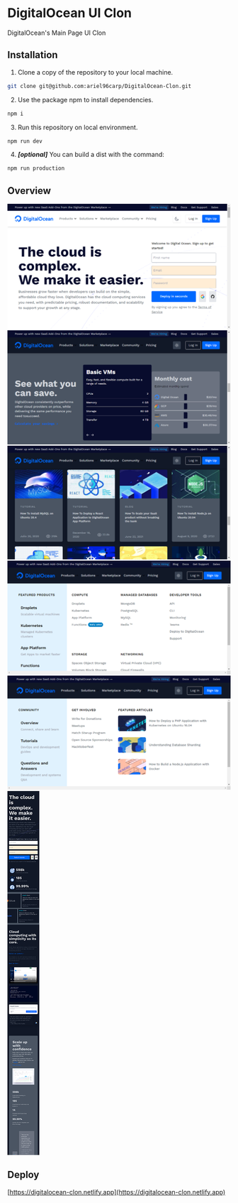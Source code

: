 # DigitalOcean UI Clon
DigitalOcean's Main Page UI Clon

## Installation
1. Clone a copy of the repository to your local machine.
```bash
git clone git@github.com:ariel96carp/DigitalOcean-Clon.git
```

2. Use the package npm to install dependencies.
```bash
npm i
```

3. Run this repository on local environment.
```bash
npm run dev
```

4. ***[optional]*** You can build a dist with the command:
```bash
npm run production
```

## Overview
![Overview](./img/localhost_3000_.png)
![Overview](./img/localhost_3000_%20(3).png)
![Overview](./img/localhost_3000_%20(4).png)
![Overview](./img/localhost_3000_%20(6).png)
![Overview](./img/localhost_3000_%20(7).png)
![Overview](./img/localhost_3000_(Samsung%20Galaxy%20S8%2B).png)

## Deploy
[https://digitalocean-clon.netlify.app](https://digitalocean-clon.netlify.app)
